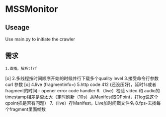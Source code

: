 MSSMonitor
==========


Useage
------
Use main.py to initiate the crawler


需求
----
    1.直播，解析tfrf
[o] 2.多线程按时间顺序开始的时候并行下载多个quality level
    3.接受命令行参数 curl 参数
[o] 4.live (fragmentinfo=)
    5.http code 412 (还没压好)，延时1s或者fragment的时间 - opener error code handler
    6.（live）检验 video 和 audio的timestamp相差是否太大（定时刷新（10s）从Manifest取QPoint，打log说这个qpoint插是否有问题）
    7.（live）存Manifest，Live加时间戳文件名
    8.fps-去找每个fragment里面帧数
